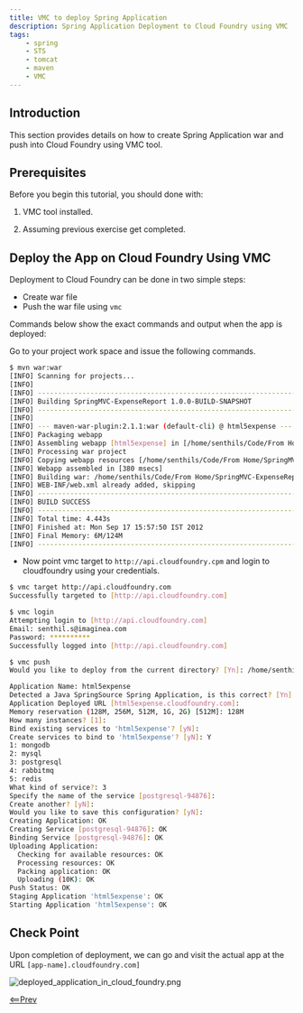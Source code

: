 ```yaml
---
title: VMC to deploy Spring Application
description: Spring Application Deployment to Cloud Foundry using VMC
tags:
    - spring
    - STS
    - tomcat
    - maven
    - VMC
---
```


## Introduction
This section provides details on how to create Spring Application war and push into Cloud Foundry using VMC tool.

## Prerequisites
Before you begin this tutorial, you should done with:

1.  VMC tool installed.

2.  Assuming previous exercise get completed.

## Deploy the App on Cloud Foundry Using VMC
Deployment to Cloud Foundry can be done in two simple steps:

+  Create war file
+  Push the war file using `vmc`

Commands below show the exact commands and output when the app is deployed:

Go to your project work space and issue the following commands.

``` bash
$ mvn war:war
[INFO] Scanning for projects...
[INFO]                                                                         
[INFO] ------------------------------------------------------------------------
[INFO] Building SpringMVC-ExpenseReport 1.0.0-BUILD-SNAPSHOT
[INFO] ------------------------------------------------------------------------
[INFO] 
[INFO] --- maven-war-plugin:2.1.1:war (default-cli) @ html5expense ---
[INFO] Packaging webapp
[INFO] Assembling webapp [html5expense] in [/home/senthils/Code/From Home/SpringMVC-ExpenseReport/target/html5expense-1.0.0-BUILD-SNAPSHOT]
[INFO] Processing war project
[INFO] Copying webapp resources [/home/senthils/Code/From Home/SpringMVC-ExpenseReport/src/main/webapp]
[INFO] Webapp assembled in [380 msecs]
[INFO] Building war: /home/senthils/Code/From Home/SpringMVC-ExpenseReport/target/html5expense-1.0.0-BUILD-SNAPSHOT.war
[INFO] WEB-INF/web.xml already added, skipping
[INFO] ------------------------------------------------------------------------
[INFO] BUILD SUCCESS
[INFO] ------------------------------------------------------------------------
[INFO] Total time: 4.443s
[INFO] Finished at: Mon Sep 17 15:57:50 IST 2012
[INFO] Final Memory: 6M/124M
[INFO] ------------------------------------------------------------------------
```
* Now point vmc target to `http://api.cloudfoundry.cpm` and login to cloudfoundry using your credentials.

```bash
$ vmc target http://api.cloudfoundry.com
Successfully targeted to [http://api.cloudfoundry.com]

$ vmc login
Attempting login to [http://api.cloudfoundry.com]
Email: senthil.s@imaginea.com
Password: **********
Successfully logged into [http://api.cloudfoundry.com]

$ vmc push
Would you like to deploy from the current directory? [Yn]: /home/senthils/.rvm/gems/ruby-1.9.2-head/gems/interact-0.4.8/lib/interact/interactive.rb:569: warning: Insecure world writable dir /home/senthils/Downloads/springsource in PATH, mode 040777

Application Name: html5expense
Detected a Java SpringSource Spring Application, is this correct? [Yn]: Y
Application Deployed URL [html5expense.cloudfoundry.com]: 
Memory reservation (128M, 256M, 512M, 1G, 2G) [512M]: 128M
How many instances? [1]: 
Bind existing services to 'html5expense'? [yN]: 
Create services to bind to 'html5expense'? [yN]: Y
1: mongodb
2: mysql
3: postgresql
4: rabbitmq
5: redis
What kind of service?: 3
Specify the name of the service [postgresql-94876]: 
Create another? [yN]: 
Would you like to save this configuration? [yN]: 
Creating Application: OK
Creating Service [postgresql-94876]: OK
Binding Service [postgresql-94876]: OK
Uploading Application:
  Checking for available resources: OK
  Processing resources: OK
  Packing application: OK
  Uploading (10K): OK   
Push Status: OK
Staging Application 'html5expense': OK                                          
Starting Application 'html5expense': OK
```

## Check Point
Upon completion of deployment, we can go and visit the actual app at the URL `[app-name].cloudfoundry.com]`

![deployed_application_in_cloud_foundry.png](/images/spring_tutorial/deployed_application_in_cloud_foundry.png)


[<==Prev](/frameworks/java/spring/spring-app-deployment-using-STS.html)
